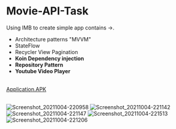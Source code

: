 # Movie-API-Task
Using IMB to create simple app contains ->.
<ul>
  <li>Architecture patterns "MVVM"</li>
  <li>StateFlow</li>
  <li>Recycler View Pagination</li>
  <li><b>Koin Dependency injection</b></li>
  <li><b>Repository Pattern</b></li>
  <li><b>Youtube Video Player</b></li>
</ul>
</br>
<a href="https://www.mediafire.com/file/gnhhz32r8gw3qla/Movi_API.apk/file">Application.APK</a>
</br>
</br>


![Screenshot_20211004-220958](https://user-images.githubusercontent.com/48160574/135918626-89655fad-b5e9-4707-a8d5-77f70972298a.jpg)
![Screenshot_20211004-221142](https://user-images.githubusercontent.com/48160574/135918665-b1ae58cd-c404-44fa-870b-94e33a6e5743.jpg)
![Screenshot_20211004-221147](https://user-images.githubusercontent.com/48160574/135918687-99cb0f13-a31e-4827-b79b-f1e178cdfc9c.jpg)
![Screenshot_20211004-221513](https://user-images.githubusercontent.com/48160574/135918706-3585df9d-2055-481f-86db-cf0030f33db2.jpg)
![Screenshot_20211004-221206](https://user-images.githubusercontent.com/48160574/135918722-7c2e5ccd-df29-49fe-a603-150940d66b5e.jpg)
